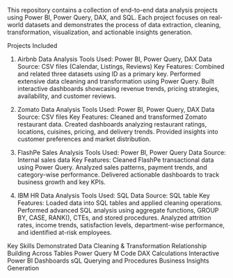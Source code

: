 This repository contains a collection of end-to-end data analysis projects using Power BI, Power Query, DAX, and SQL. Each project focuses on real-world datasets and demonstrates the process of data extraction, cleaning, transformation, visualization, and actionable insights generation.

Projects Included
1. Airbnb Data Analysis
Tools Used: Power BI, Power Query, DAX
Data Source: CSV files (Calendar, Listings, Reviews)
Key Features:
Combined and related three datasets using ID as a primary key.
Performed extensive data cleaning and transformation using Power Query.
Built interactive dashboards showcasing revenue trends, pricing strategies, availability, and customer reviews.

2. Zomato Data Analysis
Tools Used: Power BI, Power Query, DAX
Data Source: CSV files
Key Features:
Cleaned and transformed Zomato restaurant data.
Created dashboards analyzing restaurant ratings, locations, cuisines, pricing, and delivery trends.
Provided insights into customer preferences and market distribution.

3. FlashPe Sales Analysis
Tools Used: Power BI, Power Query
Data Source: Internal sales data
Key Features:
Cleaned FlashPe transactional data using Power Query.
Analyzed sales patterns, payment trends, and category-wise performance.
Delivered actionable dashboards to track business growth and key KPIs.

4. IBM HR Data Analysis
Tools Used: SQL
Data Source: SQL table
Key Features:
Loaded data into SQL tables and applied cleaning operations.
Performed advanced SQL analysis using aggregate functions, GROUP BY, CASE, RANK(), CTEs, and stored procedures.
Analyzed attrition rates, income trends, satisfaction levels, department-wise performance, and identified at-risk employees.



Key Skills Demonstrated
Data Cleaning & Transformation
Relationship Building Across Tables
Power Query M Code
DAX Calculations
Interactive Power BI Dashboards
sQL Querying and Procedures
Business Insights Generation
